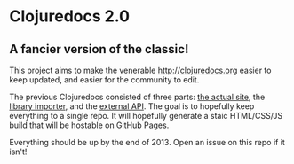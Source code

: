 # Clojuredocs 2.0

## A fancier version of the classic!

This project aims to make the venerable http://clojuredocs.org easier to keep updated, and easier for the community to edit.

The previous Clojuredocs consisted of three parts: [the actual site](https://github.com/zk/clojuredocs), the [library importer](https://github.com/zkim/clojuredocs-analyzer), and the [external API](http://github.com/dakrone/cd-wsapi.git). The goal is to hopefully keep everything to a single repo. It will hopefully generate a staic HTML/CSS/JS build that will be hostable on GitHub Pages.

Everything should be up by the end of 2013. Open an issue on this repo if it isn't!
